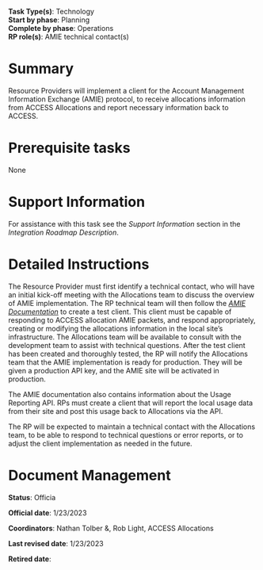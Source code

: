 **Task Type(s)**: Technology  
**Start by phase**: Planning  
**Complete by phase**: Operations  
**RP role(s)**: AMIE technical contact(s)

# Summary

Resource Providers will implement a client for the Account Management Information Exchange (AMIE) protocol, to receive allocations information from ACCESS Allocations and report necessary information back to ACCESS.

# Prerequisite tasks

None

# Support Information

For assistance with this task see the *Support Information* section in the *Integration Roadmap Description*.

# Detailed Instructions

The Resource Provider must first identify a technical contact, who will have an initial kick-off meeting with the Allocations team to discuss the overview of AMIE implementation. The RP technical team will then follow the [*AMIE Documentation*](https://drive.google.com/file/d/1ZBiOAZIwdppER4LOK_9FTdVtgNqQgGEx/view?usp=sharing) to create a test client. This client must be capable of responding to ACCESS allocation AMIE packets, and respond appropriately, creating or modifying the allocations information in the local site’s infrastructure. The Allocations team will be available to consult with the development team to assist with technical questions. After the test client has been created and thoroughly tested, the RP will notify the Allocations team that the AMIE implementation is ready for production. They will be given a production API key, and the AMIE site will be activated in production.

The AMIE documentation also contains information about the Usage Reporting API. RPs must create a client that will report the local usage data from their site and post this usage back to Allocations via the API.

The RP will be expected to maintain a technical contact with the Allocations team, to be able to respond to technical questions or error reports, or to adjust the client implementation as needed in the future.

# Document Management

**Status**: Officia

**Official date**: 1/23/2023

**Coordinators**: Nathan Tolber &, Rob Light, ACCESS Allocations

**Last revised date**: 1/23/2023

**Retired date**:
